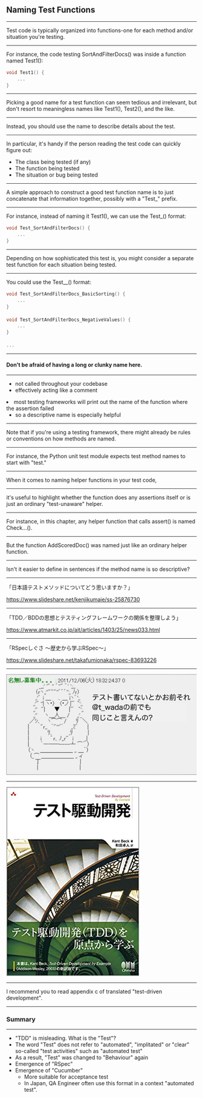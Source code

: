 <!-- classes: title -->

## Naming Test Functions

---

Test code is typically organized into functions-one for each method and/or situation you're testing.

<!-- note
テストする関数や状況に応じてひとまとめにするよ
-->
---

For instance, the code testing SortAndFilterDocs() was inside a function named Test1():


```cpp
void Test1() {
    ...
}
```

---

Picking a good name for a test function can seem tedious and irrelevant, but don't resort to meaningless names like Test1(), Test2(), and the like.

<!-- note
手抜くなよ
-->

---

Instead, you should use the name to describe details about the test.

<!-- note
テストの内容を表した名前をつけなはれ
-->

---

In particular, it's handy if the person reading the test code can quickly figure out:

* The class being tested (if any)
* The function being tested
* The situation or bug being tested

<!-- note
これらがあると助かるよきっと
-->

---

A simple approach to construct a good test function name is to just concatenate that information together, possibly with a "Test_" prefix.

<!-- note
Test_プレフィックスつけるっていうやつ
-->

---

For instance, instead of naming it Test1(), we can use the Test_<FunctionName>() format:

```cpp
void Test_SortAndFilterDocs() {
    ...
}
```

---

Depending on how sophisticated this test is, you might consider a separate test function for each situation being tested.

<!-- note
状況に応じて分割しろ
-->

---

You could use the Test_<FunctionName>_<Situation>() format:

```cpp
void Test_SortAndFilterDocs_BasicSorting() {
    ...
}

void Test_SortAndFilterDocs_NegativeValues() {
    ...
}

...
```

---

#### Don't be afraid of having a long or clunky name here.

---

* not called throughout your codebase
* effectively acting like a comment
<li style="color: var(--color-js);">
most testing frameworks will print out the name of the function where the assertion failed
  <ul><li>so a descriptive name is especially helpful</li></ul>
</li>

<!-- note
実際に呼ばれるわけじゃないし、コメントのように振る舞うし、大抵のテスティングフレームワークはメソッド名表示してくれるし
-->

---

Note that if you're using a testing framework, there might already be rules or conventions on how methods are named.

---

For instance, the Python unit test module expects test method names to start with "test."

---

When it comes to naming helper functions in your test code,

<!-- note
テスト用のヘルパーなのかもっと一般的なヘルパーなのか分かるようにしておけよ
-->

---

it's useful to highlight whether the function does any assertions itself or is just an ordinary "test-unaware" helper.

---

For instance, in this chapter, any helper function that calls assert() is named Check...().

---

But the function AddScoredDoc() was named just like an ordinary helper function.

---

<!-- classes: reference -->

Isn't it easier to define in sentences if the method name is so descriptive?

---

<!-- classes: reference -->

「日本語テストメソッドについてどう思いますか？」

https://www.slideshare.net/kenjikumaie/ss-25876730

---

<!-- classes: reference -->

「TDD／BDDの思想とテスティングフレームワークの関係を整理しよう」

https://www.atmarkit.co.jp/ait/articles/1403/25/news033.html

---

<!-- classes: reference -->

「RSpecしぐさ 〜歴史から学ぶRSpec〜」

https://www.slideshare.net/takafumionaka/rspec-83693226

---

<!-- classes: reference -->

<img src="../images/t_wada-stand.png" />

---

<!-- classes: reference -->

<img src="../images/tdd.jpg">

---

<!-- classes: reference -->

I recommend you to read appendix c of translated "test-driven development".

---

<!-- classes: reference -->

### Summary

---

<!-- classes: reference -->

* "TDD" is misleading. What is the "Test"?
 * The word "Test" does not refer to "automated", "implitated" or "clear" so-called "test activities" such as "automated test"
* As a result, "Test" was changed to "Behaviour" again
* Emergence of "RSpec"
* Emergence of "Cucumber"
  * More suitable for acceptance test
  * In Japan, QA Engineer often use this format in a context "automated test".
